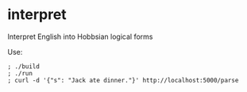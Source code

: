# interpret
Interpret English into Hobbsian logical forms

Use:
```
; ./build
; ./run
; curl -d '{"s": "Jack ate dinner."}' http://localhost:5000/parse
```

